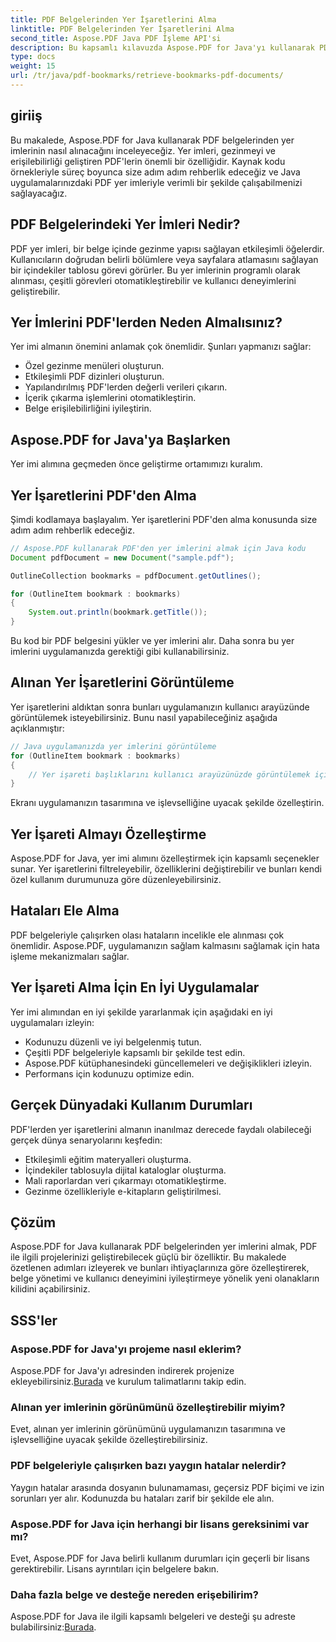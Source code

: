 ```yaml
---
title: PDF Belgelerinden Yer İşaretlerini Alma
linktitle: PDF Belgelerinden Yer İşaretlerini Alma
second_title: Aspose.PDF Java PDF İşleme API'si
description: Bu kapsamlı kılavuzda Aspose.PDF for Java'yı kullanarak PDF yer işaretlerini nasıl verimli bir şekilde alacağınızı öğrenin.
type: docs
weight: 15
url: /tr/java/pdf-bookmarks/retrieve-bookmarks-pdf-documents/
---
```


## giriiş

Bu makalede, Aspose.PDF for Java kullanarak PDF belgelerinden yer imlerinin nasıl alınacağını inceleyeceğiz. Yer imleri, gezinmeyi ve erişilebilirliği geliştiren PDF'lerin önemli bir özelliğidir. Kaynak kodu örnekleriyle süreç boyunca size adım adım rehberlik edeceğiz ve Java uygulamalarınızdaki PDF yer imleriyle verimli bir şekilde çalışabilmenizi sağlayacağız.

## PDF Belgelerindeki Yer İmleri Nedir?

PDF yer imleri, bir belge içinde gezinme yapısı sağlayan etkileşimli öğelerdir. Kullanıcıların doğrudan belirli bölümlere veya sayfalara atlamasını sağlayan bir içindekiler tablosu görevi görürler. Bu yer imlerinin programlı olarak alınması, çeşitli görevleri otomatikleştirebilir ve kullanıcı deneyimlerini geliştirebilir.

## Yer İmlerini PDF'lerden Neden Almalısınız?

Yer imi almanın önemini anlamak çok önemlidir. Şunları yapmanızı sağlar:

- Özel gezinme menüleri oluşturun.
- Etkileşimli PDF dizinleri oluşturun.
- Yapılandırılmış PDF'lerden değerli verileri çıkarın.
- İçerik çıkarma işlemlerini otomatikleştirin.
- Belge erişilebilirliğini iyileştirin.

## Aspose.PDF for Java'ya Başlarken

Yer imi alımına geçmeden önce geliştirme ortamımızı kuralım.

## Yer İşaretlerini PDF'den Alma

Şimdi kodlamaya başlayalım. Yer işaretlerini PDF'den alma konusunda size adım adım rehberlik edeceğiz.

```java
// Aspose.PDF kullanarak PDF'den yer imlerini almak için Java kodu
Document pdfDocument = new Document("sample.pdf");

OutlineCollection bookmarks = pdfDocument.getOutlines();

for (OutlineItem bookmark : bookmarks)
{
    System.out.println(bookmark.getTitle());
}
```

Bu kod bir PDF belgesini yükler ve yer imlerini alır. Daha sonra bu yer imlerini uygulamanızda gerektiği gibi kullanabilirsiniz.

## Alınan Yer İşaretlerini Görüntüleme

Yer işaretlerini aldıktan sonra bunları uygulamanızın kullanıcı arayüzünde görüntülemek isteyebilirsiniz. Bunu nasıl yapabileceğiniz aşağıda açıklanmıştır:

```java
// Java uygulamanızda yer imlerini görüntüleme
for (OutlineItem bookmark : bookmarks)
{
    // Yer işareti başlıklarını kullanıcı arayüzünüzde görüntülemek için kod ekleyin
}
```

Ekranı uygulamanızın tasarımına ve işlevselliğine uyacak şekilde özelleştirin.

## Yer İşareti Almayı Özelleştirme

Aspose.PDF for Java, yer imi alımını özelleştirmek için kapsamlı seçenekler sunar. Yer işaretlerini filtreleyebilir, özelliklerini değiştirebilir ve bunları kendi özel kullanım durumunuza göre düzenleyebilirsiniz.

## Hataları Ele Alma

PDF belgeleriyle çalışırken olası hataların incelikle ele alınması çok önemlidir. Aspose.PDF, uygulamanızın sağlam kalmasını sağlamak için hata işleme mekanizmaları sağlar.

## Yer İşareti Alma İçin En İyi Uygulamalar

Yer imi alımından en iyi şekilde yararlanmak için aşağıdaki en iyi uygulamaları izleyin:

- Kodunuzu düzenli ve iyi belgelenmiş tutun.
- Çeşitli PDF belgeleriyle kapsamlı bir şekilde test edin.
- Aspose.PDF kütüphanesindeki güncellemeleri ve değişiklikleri izleyin.
- Performans için kodunuzu optimize edin.

## Gerçek Dünyadaki Kullanım Durumları

PDF'lerden yer işaretlerini almanın inanılmaz derecede faydalı olabileceği gerçek dünya senaryolarını keşfedin:

- Etkileşimli eğitim materyalleri oluşturma.
- İçindekiler tablosuyla dijital kataloglar oluşturma.
- Mali raporlardan veri çıkarmayı otomatikleştirme.
- Gezinme özellikleriyle e-kitapların geliştirilmesi.

## Çözüm

Aspose.PDF for Java kullanarak PDF belgelerinden yer imlerini almak, PDF ile ilgili projelerinizi geliştirebilecek güçlü bir özelliktir. Bu makalede özetlenen adımları izleyerek ve bunları ihtiyaçlarınıza göre özelleştirerek, belge yönetimi ve kullanıcı deneyimini iyileştirmeye yönelik yeni olanakların kilidini açabilirsiniz.

## SSS'ler

### Aspose.PDF for Java'yı projeme nasıl eklerim?

 Aspose.PDF for Java'yı adresinden indirerek projenize ekleyebilirsiniz.[Burada](https://releases.aspose.com/pdf/java/) ve kurulum talimatlarını takip edin.

### Alınan yer imlerinin görünümünü özelleştirebilir miyim?

Evet, alınan yer imlerinin görünümünü uygulamanızın tasarımına ve işlevselliğine uyacak şekilde özelleştirebilirsiniz.

### PDF belgeleriyle çalışırken bazı yaygın hatalar nelerdir?

Yaygın hatalar arasında dosyanın bulunamaması, geçersiz PDF biçimi ve izin sorunları yer alır. Kodunuzda bu hataları zarif bir şekilde ele alın.

### Aspose.PDF for Java için herhangi bir lisans gereksinimi var mı?

Evet, Aspose.PDF for Java belirli kullanım durumları için geçerli bir lisans gerektirebilir. Lisans ayrıntıları için belgelere bakın.

### Daha fazla belge ve desteğe nereden erişebilirim?

 Aspose.PDF for Java ile ilgili kapsamlı belgeleri ve desteği şu adreste bulabilirsiniz:[Burada](https://reference.aspose.com/pdf/java/).